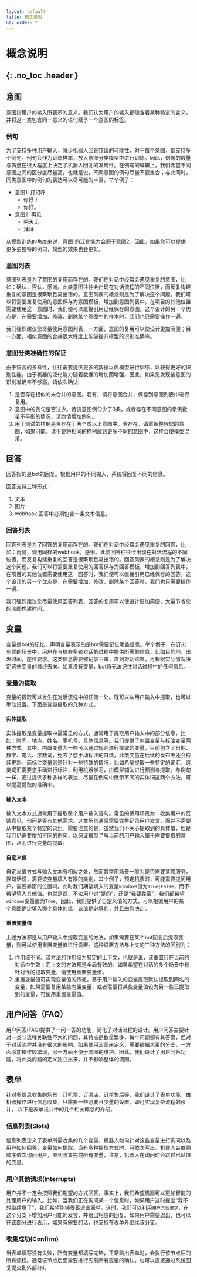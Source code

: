 ```yaml
---
layout: default
title: 概念说明
nav_order: 2
---
```

# 概念说明
{: .no_toc .header }
---

## 意图
意图指用户的输入所表示的意义。我们认为用户的输入都隐含着某种特定的含义，并将这一类包含同一意义的语句赋予一个意图的标签。

### 例句
为了支持多种用户输入，减少机器人回答错误的可能性，对于每个意图，都支持多个例句。例句会作为训练样本，放入意图分类模型中进行训练。因此，例句的数量与质量在很大程度上决定了机器人回复的准确性。在例句的编辑上，我们希望不同意图之间的区分度尽量高，也就是说，不同意图的例句尽量不要重合；与此同时，同类意图中的例句的表达可以尽可能的丰富，举个例子：
- 意图1: 打招呼
  - 你好！
  - 你好。
- 意图2: 再见
  - 明天见
  - 拜拜 

从模型训练的角度来说，意图1的泛化能力会弱于意图2。因此，如果您可以提供更多更独特的例句，模型的效果也会更好。

### 意图列表
意图列表是为了意图的复用而存在的。我们在对话中经常会遇见重复的意图，比如：确认，否认，感谢。此类意图往往会出现在对话流程的不同位置，而反复构建重复的意图是很繁琐且易出错的。意图列表的概念则是为了解决这个问题。我们可以将需要重复使用的意图保存为意图模板，增加到意图列表中，在项目的其他位置需要使用这一意图时，我们便可以直接引用已经保存的意图。这个设计的另一个优点是，在需要增加、修改、删除某个意图中的样本时，我们也只需要操作一遍。

我们强烈建议您尽量使用意图列表，一方面，意图的复用可以使设计更加简便；另一方面，相似意图的合并很大程度上能够提升模型的识别准确率。

### 意图分类准确性的保证
由于语言的多样性，往往需要提供更多的数据以供模型进行训练，以获得更好的识别性能。由于机器的泛化能力随着数据的增加而增强，因此，如果您发现该意图的识别准确率不够高，请依次确认:
1. 是否存在相似的未合并的意图。若有，请将意图合并，保存到意图列表中进行复用。
2. 意图中的例句是否过少。若该意图例句少于3条，或者存在不同意图的示例数量不平衡的情况，请酌情增加例句。
3. 用于测试的样例是否存在于两个或以上意图中。若存在，请重新整理您的意图，如果可能，请不要将相同的样例放到更多不同的意图中，这样会使模型混淆。

## 回答
回答指的是bot的回复。根据用户的不同输入，系统将回复不同的信息。

回答支持三种形式：
1. 文本
2. 图片
3. webhook
回答中必须包含一条文本信息。

### 回答列表
回答列表是为了回答的复用而存在的。我们在对话中经常会遇见重复的回答，比如：再见，调用同样的webhook，感谢。此类回答往往会出现在对话流程的不同位置，而反复构建重复的回答是很繁琐且易出错的。回答列表的概念则是为了解决这个问题。我们可以将需要重复使用的回答保存为回答模板，增加到回答列表中，在项目的其他位置需要使用这一回答时，我们便可以直接引用已经保存的回答。这个设计的另一个优点是，在需要增加、修改、删除某个回答时，我们也只需要操作一遍。

我们强烈建议您尽量使用回答列表，回答的复用可以使设计更加简便，大量节省您的流图构建时间。

## 变量
变量是bot的记忆，声明变量表示的是bot需要记忆哪些信息。举个例子，在订火车票的场景中，用户在与机器多轮对话的过程中提供所需的信息，比如目的地，出发时间，座位要求。这类信息需要被记录下来，直到对话结束，再根据实际情况决定这些变量的最终去向。如果没有变量，bot将无法记住对话过程中的任何信息。

### 变量的提取
变量的提取可以发生在对话流程中的任何一处。既可以从用户输入中提取，也可以手动设置。下面是变量提取的几种方式。
#### 实体提取
实体提取是变量提取中最常见的方式。通常用于提取用户输入中的部分信息，比如：时间、地点、姓名、手机号、具体信息等。我们提供了内置变量与标注变量两种方式。其中，内置变量为一些可以通过规则进行提取的变量，目前包含了日期、数字、电话、序数词，免去了您手动标注的麻烦，此类变量在后续的发布中还会持续更新。而标注变量则是针对一些特殊的情况，比如希望提取一些特定的词汇，这类词汇需要您手动进行标注，利用机器学习，由模型辅助进行预测与提取。与例句一样，通过提供多种多样的表达、尽量在例句中展示不同的实体词这两个方法，可以提高提取的准确率。

#### 输入文本
输入文本方式通常用于提取整个用户输入语句。常见的适用场景为：收集用户的反馈意见、询问是否有其他需求。这类场景通常需要完整记录用户发言，而并不需要从中提取某个特定的词组。需要注意的是，虽然我们不关心提取到的具体值，但是我们仍需要增加不同的例句，以保证模型了解当前的用户输入属于需要提取的意图，从而进行变量的提取。

#### 自定义值
自定义值方式与输入文本有相似之处，然而其常用场景一般为是否需要某项服务，换句话说，需要该变量填入有限的类别。举个例子，预定机票时，可能需要提问用户，需要靠窗的位置吗。此时我们期望填入的变量`windows`值为`True|False`，而不希望填入其他值。也就是说，不论用户说“是的”，还是“我要靠窗”，我们都希望`windows`变量置为`True`，因此，我们提供了自定义值的方式，可以根据用户的某一个意图确定填入哪个具体的值，该值是必填的，并且由您决定。

#### 重置变量值
上述方法都是从用户输入中提取变量的方法，如果需要在某个bot回复后提取变量，则可以使用重置变量值进行设置。这种设置方法与上文的三种方法的区别为：
1. 作用域不同。该方法的作用域为特定的上下文，也就是说，该重置只在当前的对话中生效；而上文的方法都是全局有效的。如果希望在对话的多个场景中有针对性的提取变量，请使用重置变量值。
2. 重置变量值可实现变量值的传递。基于用户输入的变量提取默认提取到同名的变量，如果需要复用某些内置变量，或者需要将某些变量值设为另一些已提取到的变量，可使用重置变量值。


## 用户问答（FAQ）
用户问答(FAQ)提供了一问一答的功能，简化了对话流程的设计。用户问答主要针对一类与流程关联性不大的问题，其特点是数量繁多，每个问题都有其答案，但对于对话流程并没有很大的影响。如果使用流图来定义，需要编辑大量的分支，一方面添加操作较繁琐，另一方面不便于流图的维护。因此，我们设计了用户问答功能，将此类问题的定义独立出来，并不影响整体的流图。

## 表单
针对多信息收集的场景：订机票、订酒店、订单售后等，我们设计了表单功能，由机器操作进行信息收集，只需要一些必要且少量的设置，即可实现复杂流程的设计。
以下是表单设计中的几个相关概念的介绍。

### 信息列表(Slots)
信息列表定义了表单所需收集的几个变量，机器人如何针对这些变量进行询问以及用户如何回答，变量如何提取。当有多种提取方式时，可依次写出。机器人会依照顺序依次询问用户，直到收集完成所有变量，注意，机器人在询问时会跳过已赋值的变量。

### 用户其他请求(Interrupts)
用户并不一定会按照我们期望的方式回答，事实上，我们希望机器可以更加智能的处理用户的输入。比如，当我们正在询问某一个信息时，如果用户这时提出“我不想继续填了”，我们希望能够妥善退出表单。这时，我们可以利用`用户其他请求`，在这个分支下增加用户可能的发言，并给出相应的回复。如果用户需要退出，也可以在该部分进行表示，如果有需要的话，也支持在表单外继续该分支。

### 收集成功(Confirm)
当表单填写没有失败，所有变量都填写完毕，正常跳出表单时，会执行该节点后的所有流程。通常该节点后面需要进行先前所有变量的确认，也可以直接通过系统回复提交到外部api。